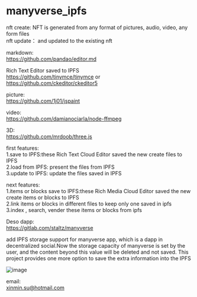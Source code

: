 # manyverse_ipfs

nft create: NFT is generated from any format of pictures, audio, video, any form files  
nft update： and updated to the existing nft  

markdown:  
https://github.com/pandao/editor.md

Rich Text Editor saved to IPFS    
https://github.com/tinymce/tinymce  or https://github.com/ckeditor/ckeditor5  


picture:  
https://github.com/1j01/jspaint 

video:  
https://github.com/damianociarla/node-ffmpeg  

3D:  
https://github.com/mrdoob/three.js

first features:  
1.save to IPFS:these Rich Text Cloud Editor saved the new create files to  IPFS  
2.load from IPFS: present the files from IPFS  
3.update to IPFS: update the files saved in IPFS

next features:  
1.items or blocks save to IPFS:these Rich Media Cloud Editor saved the new create items or blocks to IPFS  
2.link items or blocks in different files to keep only one saved in ipfs  
3.index , search, vender these items or blocks from ipfs   

Deso dapp:   
https://gitlab.com/staltz/manyverse

add IPFS storage support for manyverse app, which is a dapp in decentralized social.Now the storage capacity of manyverse is set by the user, and the content beyond this value will be deleted and not saved. This project provides one more option to save the extra information into the IPFS

![image](https://user-images.githubusercontent.com/16698808/173471175-4948a215-1860-43da-9578-a1e13e16685f.png)



email:  
xinmin.su@hotmail.com   
